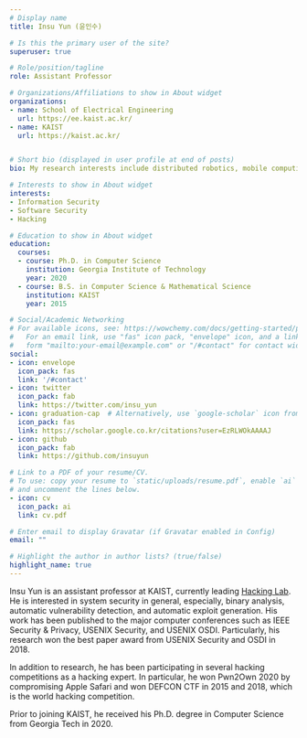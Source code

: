 ```yaml
---
# Display name
title: Insu Yun (윤인수)

# Is this the primary user of the site?
superuser: true

# Role/position/tagline
role: Assistant Professor

# Organizations/Affiliations to show in About widget
organizations:
- name: School of Electrical Engineering
  url: https://ee.kaist.ac.kr/
- name: KAIST
  url: https://kaist.ac.kr/


# Short bio (displayed in user profile at end of posts)
bio: My research interests include distributed robotics, mobile computing and programmable matter.

# Interests to show in About widget
interests:
- Information Security
- Software Security
- Hacking 

# Education to show in About widget
education:
  courses:
  - course: Ph.D. in Computer Science
    institution: Georgia Institute of Technology
    year: 2020
  - course: B.S. in Computer Science & Mathematical Science
    institution: KAIST
    year: 2015

# Social/Academic Networking
# For available icons, see: https://wowchemy.com/docs/getting-started/page-builder/#icons
#   For an email link, use "fas" icon pack, "envelope" icon, and a link in the
#   form "mailto:your-email@example.com" or "/#contact" for contact widget.
social:
- icon: envelope
  icon_pack: fas
  link: '/#contact'
- icon: twitter
  icon_pack: fab
  link: https://twitter.com/insu_yun
- icon: graduation-cap  # Alternatively, use `google-scholar` icon from `ai` icon pack
  icon_pack: fas
  link: https://scholar.google.co.kr/citations?user=EzRLWOkAAAAJ
- icon: github
  icon_pack: fab
  link: https://github.com/insuyun

# Link to a PDF of your resume/CV.
# To use: copy your resume to `static/uploads/resume.pdf`, enable `ai` icons in `params.toml`, 
# and uncomment the lines below.
- icon: cv
  icon_pack: ai
  link: cv.pdf

# Enter email to display Gravatar (if Gravatar enabled in Config)
email: ""

# Highlight the author in author lists? (true/false)
highlight_name: true
---
```


Insu Yun is an assistant professor at KAIST, currently leading [Hacking Lab](https://hacking.kaist.ac.kr/). He is interested in system
security in general, especially, binary analysis, automatic vulnerability
detection, and automatic exploit generation. His work has been published to the
major computer conferences such as IEEE Security & Privacy, USENIX Security,
and USENIX OSDI.  Particularly, his research won the best paper award from
USENIX Security and OSDI in 2018.

In addition to research, he has been participating in several hacking
competitions as a hacking expert. In particular, he won Pwn2Own 2020 by
compromising Apple Safari and won DEFCON CTF in 2015 and 2018, which is the
world hacking competition.

Prior to joining KAIST, he received his Ph.D. degree in Computer Science from
Georgia Tech in 2020.
